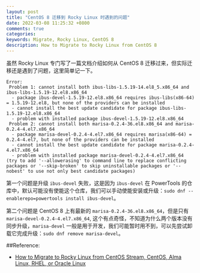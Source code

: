 ```yaml
---
layout: post
title: "CentOS 8 迁移到 Rocky Linux 时遇到的问题"
date: 2022-03-08 11:25:32 +0800
comments: true
categories: 
keywords: Migrate, Rocky Linux, CentOS 8
description: How to Migrate to Rocky Linux from CentOS 8
---
```


虽然 Rocky Linux 专门写了一篇文档介绍如何从 CentOS 8 迁移过来，但实际迁移还是遇到了问题，这里简单记一下。  

```
Error: 
 Problem 1: cannot install both ibus-libs-1.5.19-14.el8_5.x86_64 and ibus-libs-1.5.19-12.el8.x86_64
  - package ibus-devel-1.5.19-12.el8.x86_64 requires ibus-libs(x86-64) = 1.5.19-12.el8, but none of the providers can be installed
  - cannot install the best update candidate for package ibus-libs-1.5.19-12.el8.x86_64
  - problem with installed package ibus-devel-1.5.19-12.el8.x86_64
 Problem 2: cannot install both marisa-0.2.4-36.el8.x86_64 and marisa-0.2.4-4.el7.x86_64
  - package marisa-devel-0.2.4-4.el7.x86_64 requires marisa(x86-64) = 0.2.4-4.el7, but none of the providers can be installed
  - cannot install the best update candidate for package marisa-0.2.4-4.el7.x86_64
  - problem with installed package marisa-devel-0.2.4-4.el7.x86_64
(try to add '--allowerasing' to command line to replace conflicting packages or '--skip-broken' to skip uninstallable packages or '--nobest' to use not only best candidate packages)
```

第一个问题是升级 `ibus-devel` 失败，这是因为 `ibus-devel` 在 PowerTools 的仓库中，默认可能没有使能这个仓库，我们可以手动使能安装或升级：`sudo dnf --enablerepo=powertools install ibus-devel`。  

第二个问题是 CentOS 8 上有最新的 `marisa-0.2.4-36.el8.x86_64`，但是只有`marisa-devel-0.2.4-4.el7.x86_64`, 这个有点奇怪，不知道为什么两个版本没有同步升级，`marisa-devel` 一般是用于开发，我们可能暂时用不到，可以先尝试卸载它完成升级：`sudo dnf remove marisa-devel`。  


##Reference:  

* [How to Migrate to Rocky Linux from CentOS Stream, CentOS, Alma Linux, RHEL, or Oracle Linux](https://docs.rockylinux.org/guides/migrate2rocky/)  

